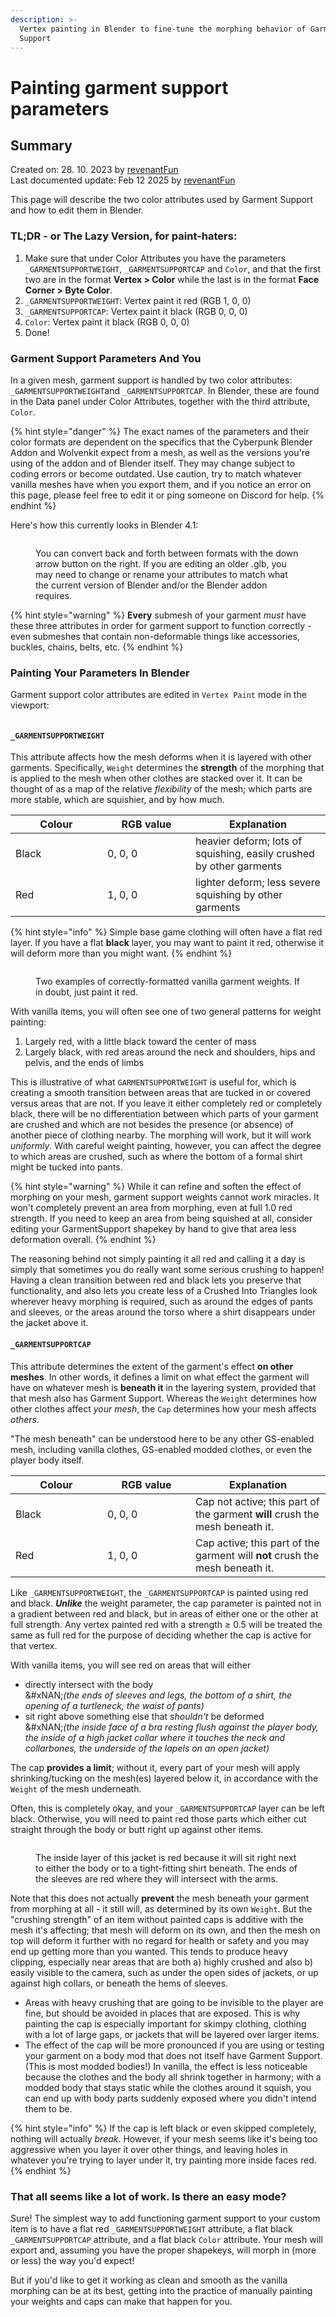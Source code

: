 ```yaml
---
description: >-
  Vertex painting in Blender to fine-tune the morphing behavior of Garment
  Support
---
```


# Painting garment support parameters

## Summary

Created on: 28. 10. 2023 by [revenantFun](https://app.gitbook.com/u/bkAQ2D9IRHUOAUHOfXIINTBTeWz1 "mention")\
Last documented update: Feb 12 2025 by [revenantFun](https://app.gitbook.com/u/bkAQ2D9IRHUOAUHOfXIINTBTeWz1 "mention")

This page will describe the two color attributes used by Garment Support and how to edit them in Blender.

### TL;DR - or The Lazy Version, for paint-haters:&#x20;

1. Make sure that under Color Attributes you have the parameters `_GARMENTSUPPORTWEIGHT`, `_GARMENTSUPPORTCAP` and `Color`, and that the first two are in the format **Vertex > Color** while the last is in the format **Face Corner > Byte Color**.
2. `_GARMENTSUPPORTWEIGHT`: Vertex paint it red (RGB 1, 0, 0)
3. `_GARMENTSUPPORTCAP`: Vertex paint it black (RGB 0, 0, 0)
4. `Color`: Vertex paint it black (RGB 0, 0, 0)
5. Done!

### Garment Support Parameters And You

In a given mesh, garment support is handled by two color attributes: `_GARMENTSUPPORTWEIGHT`and `_GARMENTSUPPORTCAP`. In Blender, these are found in the Data panel under Color Attributes, together with the third attribute, `Color`.

{% hint style="danger" %}
The exact names of the parameters and their color formats are dependent on the specifics that the Cyberpunk Blender Addon and Wolvenkit expect from a mesh, as well as the versions you're using of the addon and of Blender itself. They may change subject to coding errors or become outdated. Use caution, try to match whatever vanilla meshes have when you export them, and if you notice an error on this page, please feel free to edit it or ping someone on Discord for help.
{% endhint %}

Here's how this currently looks in Blender 4.1:

<figure><img src="../../../.gitbook/assets/attributes.png" alt=""><figcaption><p>You can convert back and forth between formats with the down arrow button on the right. If you are editing an older .glb, you may need to change or rename your attributes to match what the current version of Blender and/or the Blender addon requires.</p></figcaption></figure>

{% hint style="warning" %}
**Every** submesh of your garment _must_ have these three attributes in order for garment support to function correctly - even submeshes that contain non-deformable things like accessories, buckles, chains, belts, etc.
{% endhint %}

### Painting Your Parameters In Blender

Garment support color attributes are edited in `Vertex Paint` mode in the viewport:

<figure><img src="../../../.gitbook/assets/blender_vertex_paint_mode.png" alt=""><figcaption></figcaption></figure>

#### `_GARMENTSUPPORTWEIGHT`

This attribute affects how the mesh deforms when it is layered with other garments. Specifically, `Weight` determines the **strength** of the morphing that is applied to the mesh when other clothes are stacked over it. It can be thought of as a map of the relative _flexibility_ of the mesh; which parts are more stable, which are squishier, and by how much.

<table><thead><tr><th width="131">Colour</th><th width="125">RGB value</th><th>Explanation</th></tr></thead><tbody><tr><td>Black</td><td>0, 0, 0</td><td>heavier deform; lots of squishing, easily crushed by other garments</td></tr><tr><td>Red</td><td>1, 0, 0</td><td>lighter deform; less severe squishing by other garments</td></tr></tbody></table>

{% hint style="info" %}
Simple base game clothing will often have a flat red layer. If you have a flat **black** layer, you may want to paint it red, otherwise it will deform more than you might want.
{% endhint %}

<figure><img src="../../../.gitbook/assets/blender_garmentSupport_GarmentSupportWeight.png" alt=""><figcaption><p>Two examples of correctly-formatted vanilla garment weights. If in doubt, just paint it red.</p></figcaption></figure>

With vanilla items, you will often see one of two general patterns for weight painting:

1. Largely red, with a little black toward the center of mass
2. Largely black, with red areas around the neck and shoulders, hips and pelvis, and the ends of limbs

This is illustrative of what `GARMENTSUPPORTWEIGHT` is useful for, which is creating a smooth transition between areas that are tucked in or covered versus areas that are not. If you leave it either completely red or completely black, there will be no differentiation between which parts of your garment are crushed and which are not besides the presence (or absence) of another piece of clothing nearby. The morphing will work, but it will work _uniformly_. With careful weight painting, however, you can affect the degree to which areas are crushed, such as where the bottom of a formal shirt might be tucked into pants.

{% hint style="warning" %}
While it can refine and soften the effect of morphing on your mesh, garment support weights cannot work miracles. It won't completely prevent an area from morphing, even at full 1.0 red strength. If you need to keep an area from being squished at all, consider editing your GarmentSupport shapekey by hand to give that area less deformation overall.
{% endhint %}

The reasoning behind not simply painting it all red and calling it a day is simply that sometimes you do really want some serious crushing to happen! Having a clean transition between red and black lets you preserve that functionality, and also lets you create less of a Crushed Into Triangles look wherever heavy morphing is required, such as around the edges of pants and sleeves, or the areas around the torso where a shirt disappears under the jacket above it.

#### `_GARMENTSUPPORTCAP`

This attribute determines the extent of the garment's effect **on other meshes**. In other words, it defines a limit on what effect the garment will have on whatever mesh is **beneath it** in the layering system, provided that that mesh also has Garment Support. Whereas the `Weight` determines how other clothes affect _your mesh_, the `Cap` determines how your mesh affects _others_.

"The mesh beneath" can be understood here to be any other GS-enabled mesh, including vanilla clothes, GS-enabled modded clothes, or even the player body itself.

<table><thead><tr><th width="131">Colour</th><th width="125">RGB value</th><th>Explanation</th></tr></thead><tbody><tr><td>Black</td><td>0, 0, 0</td><td>Cap not active; this part of the garment <strong>will</strong> crush the mesh beneath it.</td></tr><tr><td>Red</td><td>1, 0, 0</td><td>Cap active; this part of the garment will <strong>not</strong> crush the mesh beneath it.</td></tr></tbody></table>

Like `_GARMENTSUPPORTWEIGHT`, the `_GARMENTSUPPORTCAP` is painted using red and black. _**Unlike**_ the weight parameter, the cap parameter is painted not in a gradient between red and black, but in areas of either one or the other at full strength. Any vertex painted red with a strength ≥ 0.5 will be treated the same as full red for the purpose of deciding whether the cap is active for that vertex.

With vanilla items, you will see red on areas that will either

* directly intersect with the body \
  &#xNAN;_(the ends of sleeves and legs, the bottom of a shirt, the opening of a turtleneck, the waist of pants)_
* sit right above something else that _shouldn't_ be deformed \
  &#xNAN;_(the inside face of a bra resting flush against the player body, the inside of a high jacket collar where it touches the neck and collarbones, the underside of the lapels on an open jacket)_

The cap **provides a limit**; without it, every part of your mesh will apply shrinking/tucking on the mesh(es) layered below it, in accordance with the `Weight` of the mesh underneath.&#x20;

Often, this is completely okay, and your `_GARMENTSUPPORTCAP` layer can be left black. Otherwise, you will need to paint red those parts which either cut straight through the body or butt right up against other items.

<figure><img src="../../../.gitbook/assets/blender_garmentSupport_GarmentSupportCap.png" alt=""><figcaption><p>The inside layer of this jacket is red because it will sit right next to either the body or to a tight-fitting shirt beneath. The ends of the sleeves are red where they will intersect with the arms.</p></figcaption></figure>

Note that this does not actually **prevent** the mesh beneath your garment from morphing at all - it still will, as determined by its own `Weight`. But the "crushing strength" of an item without painted caps is additive with the mesh it's affecting; that mesh will deform on its own, and then the mesh on top will deform it further with no regard for health or safety and you may end up getting more than you wanted. This tends to produce heavy clipping, especially near areas that are both a) highly crushed and also b) easily visible to the camera, such as under the open sides of jackets, or up against high collars, or beneath the hems of sleeves.

* Areas with heavy crushing that are going to be invisible to the player are fine, but should be avoided in places that are exposed. This is why painting the cap is especially important for skimpy clothing, clothing with a lot of large gaps, or jackets that will be layered over larger items.
* The effect of the cap will be more pronounced if you are using or testing your garment on a body mod that does not itself have Garment Support. (This is most modded bodies!) In vanilla, the effect is less noticeable because the clothes and the body all shrink together in harmony; with a modded body that stays static while the clothes around it squish, you can end up with body parts suddenly exposed where you didn't intend them to be.

{% hint style="info" %}
If the cap is left black or even skipped completely, nothing will actually _break_. However, if your mesh seems like it's being too aggressive when you layer it over other things, and leaving holes in whatever you're trying to layer under it, try painting more inside faces red.
{% endhint %}

### That all seems like a lot of work. Is there an easy mode?

Sure! The simplest way to add functioning garment support to your custom item is to have a flat red `_GARMENTSUPPORTWEIGHT` attribute, a flat black `_GARMENTSUPPORTCAP` attribute, and a flat black `Color` attribute. Your mesh will export and, assuming you have the proper shapekeys, will morph in (more or less) the way you'd expect!

But if you'd like to get it working as clean and smooth as the vanilla morphing can be at its best, getting into the practice of manually painting your weights and caps can make that happen for you.


